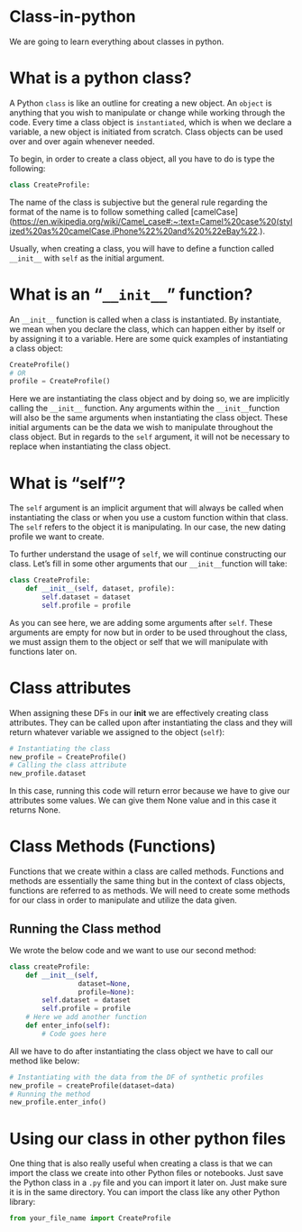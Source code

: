 # Class-in-python
We are going to learn everything about classes in python.

# What is a python class?
A Python `class` is like an outline for creating a new object. An `object` is anything that you wish to manipulate or change while working through the code. Every time a class object is `instantiated`, which is when we declare a variable, a new object is initiated from scratch. Class objects can be used over and over again whenever needed.


To begin, in order to create a class object, all you have to do is type the following:
```python 
class CreateProfile:
```
The name of the class is subjective but the general rule regarding the format of the name is to follow something called [camelCase](https://en.wikipedia.org/wiki/Camel_case#:~:text=Camel%20case%20(stylized%20as%20camelCase,iPhone%22%20and%20%22eBay%22.).

Usually, when creating a class, you will have to define a function called `__init__` with `self` as the initial argument.


# What is an “`__init__`” function?
An `__init__` function is called when a class is instantiated. By instantiate, we mean when you declare the class, which can happen either by itself or by assigning it to a variable. Here are some quick examples of instantiating a class object:

```python
CreateProfile()
# OR
profile = CreateProfile()
```

Here we are instantiating the class object and by doing so, we are implicitly calling the `__init__` function. Any arguments within the `__init__`function will also be the same arguments when instantiating the class object. These initial arguments can be the data we wish to manipulate throughout the class object. But in regards to the `self` argument, it will not be necessary to replace when instantiating the class object.


# What is “self”?
The `self` argument is an implicit argument that will always be called when instantiating the class or when you use a custom function within that class. The `self` refers to the object it is manipulating. In our case, the new dating profile we want to create.

To further understand the usage of `self`, we will continue constructing our class. Let’s fill in some other arguments that our `__init__`function will take:

```python
class CreateProfile:
    def __init__(self, dataset, profile):
        self.dataset = dataset
        self.profile = profile
 ```
 
As you can see here, we are adding some arguments after `self`. These arguments are empty for now but in order to be used throughout the class, we must assign them to the object or self that we will manipulate with functions later on.


# Class attributes
When assigning these DFs in our __init__ we are effectively creating class attributes. They can be called upon after instantiating the class and they will return whatever variable we assigned to the object (`self`):
```python
# Instantiating the class
new_profile = CreateProfile()
# Calling the class attribute
new_profile.dataset 
```
In this case, running this code will return error because we have to give our attributes some values. We can give them None value and in this case it returns None.


# Class Methods (Functions)
Functions that we create within a class are called methods. Functions and methods are essentially the same thing but in the context of class objects, functions are referred to as methods. We will need to create some methods for our class in order to manipulate and utilize the data given.


## Running the Class method
We wrote the below code and we want to use our second method:
```python
class createProfile:
    def __init__(self, 
                 dataset=None,
                 profile=None):
        self.dataset = dataset
        self.profile = profile
    # Here we add another function
    def enter_info(self):
        # Code goes here
```
All we have to do after instantiating the class object we have to call our method like below:
```python
# Instantiating with the data from the DF of synthetic profiles
new_profile = createProfile(dataset=data)
# Running the method
new_profile.enter_info()
```


# Using our class in other python files
One thing that is also really useful when creating a class is that we can import the class we create into other Python files or notebooks. Just save the Python class in a `.py` file and you can import it later on. Just make sure it is in the same directory. You can import the class like any other Python library:
```python
from your_file_name import CreateProfile
```
